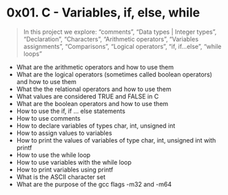 # 0x01. C - Variables, if, else, while

>
> In this project we explore: “comments”, “Data types | Integer types”, 
> “Declaration”, “Characters”, “Arithmetic operators”, “Variables assignments”,
> “Comparisons”, “Logical operators”, “if, if…else”, “while loops”
>

* What are the arithmetic operators and how to use them
* What are the logical operators (sometimes called boolean operators) and how to use them
* What the the relational operators and how to use them
* What values are considered TRUE and FALSE in C
* What are the boolean operators and how to use them
* How to use the if, if ... else statements
* How to use comments
* How to declare variables of types char, int, unsigned int
* How to assign values to variables
* How to print the values of variables of type char, int, unsigned int with printf
* How to use the while loop
* How to use variables with the while loop
* How to print variables using printf
* What is the ASCII character set
* What are the purpose of the gcc flags -m32 and -m64

